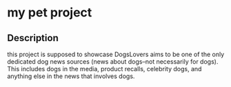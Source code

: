 # my pet project

## Description

this project is supposed to showcase  DogsLovers aims to be one of the only dedicated dog news sources (news about dogs–not necessarily for dogs). This includes dogs in the media, product recalls, celebrity dogs, and anything else in the news that involves dogs.